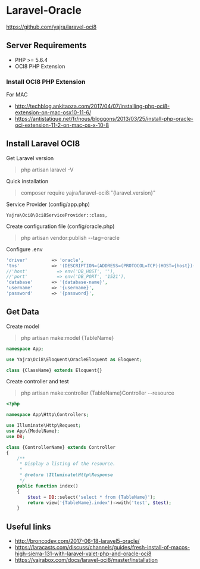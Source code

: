 # Laravel-Oracle
https://github.com/yajra/laravel-oci8

## Server Requirements

* PHP >= 5.6.4
* OCI8 PHP Extension

### Install OCI8 PHP Extension

For MAC
* http://techblog.ankitaoza.com/2017/04/07/installing-php-oci8-extension-on-mac-osx10-11-6/
* https://antistatique.net/fr/nous/bloggons/2013/03/25/install-php-oracle-oci-extension-11-2-on-mac-os-x-10-8

## Install Laravel OCI8

Get Laravel version
> php artisan laravel -V

Quick installation
> composer require yajra/laravel-oci8:"{laravel.version}"

Service Provider (config/app.php)
```
Yajra\Oci8\Oci8ServiceProvider::class,
```

Create configuration file (config/oracle.php)
> php artisan vendor:publish --tag=oracle

Configure .env
```php
'driver'         => 'oracle',
'tns'            => '(DESCRIPTION=(ADDRESS=(PROTOCOL=TCP)(HOST={host})(PORT={port}))(CONNECT_DATA=(SERVICE_NAME={sid})))',
//'host'           => env('DB_HOST', ''),
//'port'           => env('DB_PORT', '1521'),
'database'       => '{database-name}',
'username'       => '{username}',
'password'       => '{password}',
```

## Get Data

Create model
> php artisan make:model {TableName}

```php
namespace App;

use Yajra\Oci8\Eloquent\OracleEloquent as Eloquent;

class {ClassName} extends Eloquent{}
```

Create controller and test
> php artisan make:controller {TableName}Controller --resource

```php
<?php

namespace App\Http\Controllers;

use Illuminate\Http\Request;
use App\{ModelName};
use DB;

class {ControllerName} extends Controller
{
    /**
     * Display a listing of the resource.
     *
     * @return \Illuminate\Http\Response
     */
    public function index()
    {
        $test = DB::select('select * from {TableName}');
        return view('{TableName}.index')->with('test', $test);
    }
```

## Useful links

* http://broncodev.com/2017-06-18-laravel5-oracle/
* https://laracasts.com/discuss/channels/guides/fresh-install-of-macos-high-sierra-131-with-laravel-valet-php-and-oracle-oci8
* https://yajrabox.com/docs/laravel-oci8/master/installation